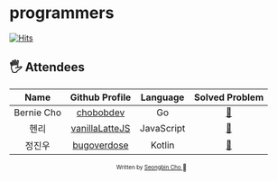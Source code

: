 # programmers

[![Hits](https://hits.seeyoufarm.com/api/count/incr/badge.svg?url=https%3A%2F%2Fgithub.com%2Feagerithm%2Fprogrammers&count_bg=%2379C83D&title_bg=%23555555&icon=github.svg&icon_color=%23E7E7E7&title=hits&edge_flat=false)](https://hits.seeyoufarm.com)

## 🖐 Attendees

|    Name    |                Github Profile                 |  Language  |           Solved Problem           |
| :--------: | :-------------------------------------------: | :--------: | :--------------------------------: |
| Bernie Cho |   [chobobdev](https://github.com/chobobdev)   |     Go     |   [:link:](chobobdev/README.md)    |
|    헨리    | [vanillaLatteJS](https://github.com/devgony)  | JavaScript | [:link:](vanillaLatteJS/README.md) |
|   정진우   | [bugoverdose](https://github.com/bugoverdose) |   Kotlin   |  [:link:](bugoverdose/README.md)   |

<div align="center">

<sub><sup>Written by <a href="https://github.com/chobobdev">Seongbin Cho </a></sup></sub><small>🍕</small>

</div>
